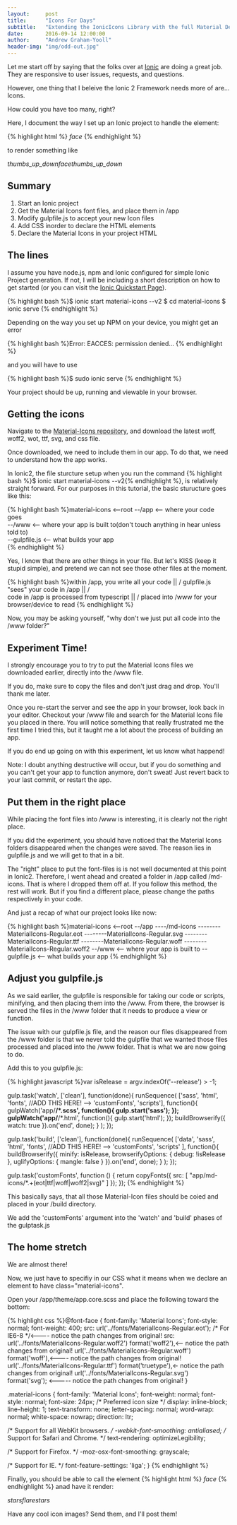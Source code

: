 ```yaml
---
layout:     post
title:      "Icons For Days"
subtitle:   "Extending the IonicIcons Library with the full Material Designs icons"
date:       2016-09-14 12:00:00
author:     "Andrew Graham-Yooll"
header-img: "img/odd-out.jpg"
---
```


<p>Let me start off by saying that the folks over at <a href="http://ionicframework.com/docs/v2/getting-started/installation/">Ionic</a> are doing a great job. They are responsive to user issues, requests, and questions.</p>

<p>However, one thing that I beleive the Ionic 2 Framework needs more of are... Icons.</p><p>  How could you have too many, right?</p>

<p>Here, I document the way I set up an Ionic project to handle the element:</p> {% highlight html %} <i class="material-icons">face</i> {% endhighlight %}
<p>to render something like </p>
<i class="material-icons">thumbs_up_down</i><i class="material-icons">face</i><i class="material-icons">thumbs_up_down</i>

<h2 class="section-heading">Summary</h2>
<ol>
	<li>Start an Ionic project</li>
	<li>Get the Material Icons font files, and place them in /app</li>
	<li>Modify gulpfile.js to accept your new Icon files</li>
	<li>Add CSS inorder to declare the HTML elements</li>
	<li>Declare the Material Icons in your project HTML</li>
</ol>

<h2 class="section-heading">The lines</h2>

<p>I assume you have node.js, npm and Ionic configured for simple Ionic Project generation. If not, I will be including a short description on how to get started (or you can visit the <a href="http://ionicframework.com/docs/v2/getting-started/installation/">Ionic Quickstart Page</a>).</p>

{% highlight bash %}$ ionic start material-icons --v2
$ cd material-icons
$ ionic serve
{% endhighlight %}

<p>Depending on the way you set up NPM on your device, you might get an error</p>
{% highlight bash %}Error: EACCES: permission denied...
{% endhighlight %}
<p>and you will have to use</p>

{% highlight bash %}$ sudo ionic serve
{% endhighlight %}

<p>Your project should be up, running and viewable in your browser.</p>

<h2 class="section-heading">Getting the icons</h2>

<p>Navigate to the <a href="https://github.com/google/material-design-icons/tree/master/iconfont
">Material-Icons repository</a>, and download the latest woff, woff2, wot, ttf, svg, and css file.</p>

<p>Once downloaded, we need to include them in our app. To do that, we need to understand how the app works.</p>

<p>In Ionic2, the file sturcture setup when you run the command {% highlight bash %}$ ionic start material-icons --v2{% endhighlight %}, is relatively straight forward. For our purposes in this tutorial, the basic sturucture goes like this: </p>

{% highlight bash %}material-icons <--root
--/app <-- where your code goes       
--/www <-- where your app is built to(don't touch anything in hear unless told to)       
--gulpfile.js <-- what builds your app  
{% endhighlight %}

<p>Yes, I know that there are other things in your file. But let's KISS (keep it stupid simple), and pretend we can not see those other files at the moment. </p>

{% highlight bash %}within /app, you write all your code
		   ||
		   \/
gulpfile.js "sees" your code in /app
		   ||
		   \/		
code in /app is processed from typescript
		   ||
		   \/
placed into /www for your browser/device to read
{% endhighlight %}

<p>Now, you may be asking yourself, "why don't we just put all code into the /www folder?"</p>

<h2 class="section-heading">Experiment Time!</h2>

<p>I  strongly encourage you to try to put the Material Icons files we downloaded earlier, directly into the /www file.</p> 

<p> If you do, make sure to copy the files and don't just drag and drop. You'll thank me later.</p>

<p>Once you re-start the server and see the app in your browser, look back in your editor. Checkout your /www file and search for the Material Icons file you placed in there. You will notice something that really frustrated me the first time I tried this, but it taught me a lot about the process of building an app.</p>

<p>If you do end up going on with this experiment, let us know what happend!</p>

<p>Note: I doubt anything destructive will occur, but if you do something and you can't get your app to function anymore, don't sweat! Just revert back to your last commit, or restart the app.</p>

<h2 class="section-heading">Put them in the right place</h2>

<p>While placing the font files into /www is interesting, it is clearly not the right place.</p>

<p>If you did the experiment, you should have noticed that the Material Icons folders disappeared when the changes were saved. The reason lies in gulpfile.js and we will get to that in a bit.</p>

<p>The "right" place to put the font-files is is not well documented at this point in Ionic2. Therefore, I went ahead and created a folder in /app called /md-icons. That is where I dropped them off at.  If you follow this method, the rest will work. But if you find a different place, please change the paths respectively in your code.</p>

<p>And just a recap of what our project looks like now:</p>
{% highlight bash %}material-icons <--root
--/app 
----/md-icons
--------MaterialIcons-Regular.eot       
--------MaterialIcons-Regular.svg       
--------MaterialIcons-Regular.ttf       
--------MaterialIcons-Regular.woff       
--------MaterialIcons-Regular.woff2       
--/www <-- where your app is built to        
--gulpfile.js <-- what builds your app  
{% endhighlight %}

<h2 class="section-heading">Adjust you gulpfile.js</h2>

<p>As we said earlier, the gulpfile is responsible for taking our code or scripts, minifying, and then placing them into the /www. From there, the browser is served the files in the /www folder that it needs to produce a view or function.</p>

<p>The issue with our gulpfile.js file, and the reason our files disappeared from the /www folder is that we never told the gulpfile that we wanted those files processed and placed into the /www folder. That is what we are now going to do.</p>

<p>Add this to you gulpfile.js:</p>

{% highlight javascript %}var isRelease = argv.indexOf('--release') > -1;

gulp.task('watch', ['clean'], function(done){
  runSequence(
    ['sass', 'html', 'fonts', //ADD THIS HERE! --> 'customFonts', 'scripts'],
    function(){
      gulpWatch('app/**/*.scss', function(){ gulp.start('sass'); });
      gulpWatch('app/**/*.html', function(){ gulp.start('html'); });
      buildBrowserify({ watch: true }).on('end', done);
    }
  );
});

gulp.task('build', ['clean'], function(done){
  runSequence(
    ['data', 'sass', 'html', 'fonts', //ADD THIS HERE! --> 'customFonts', 'scripts' ],
    function(){
      buildBrowserify({
        minify: isRelease,
        browserifyOptions: {
          debug: !isRelease
        },
        uglifyOptions: {
          mangle: false
        }
      }).on('end', done);
    }
  );
});

gulp.task('customFonts', function () {
    return copyFonts({
        src: [
          "app/md-icons/*.+(eot|ttf|woff|woff2|svg)"
        ]
    });
});
{% endhighlight %}

<p>This basically says, that all those Material-Icon files should be coied and placed in your /build directory.</p>
<p>We add the 'customFonts' argument into the 'watch' and 'build' phases of the gulptask.js</p>

<!-- <a href="#">
    <img src="{{ site.baseurl }}/img/post-sample-image.jpg" alt="Post Sample Image">
</a>
<span class="caption text-muted">To go places and do things that have never been done before – that’s what living is all about.</span>
 -->
 <h2 class="section-heading">The home stretch</h2>
<p>We are almost there!</p>

<p>Now, we just have to specifiy in our CSS what it means when we declare an element to have class="material-icons".</p>

<p>Open your /app/theme/app.core.scss and place the following toward the bottom:</p>
{% highlight css %}@font-face {
  font-family: 'Material Icons';
  font-style: normal;
  font-weight: 400;
  src: url('../fonts/MaterialIcons-Regular.eot'); /* For IE6-8 */<---- notice the path changes from original!
  src: url('../fonts/MaterialIcons-Regular.woff2') format('woff2'),<-- notice the path changes from original!
       url('../fonts/MaterialIcons-Regular.woff') format('woff'),<---- notice the path changes from original!
       url('../fonts/MaterialIcons-Regular.ttf') format('truetype'),<- notice the path changes from original!
       url('../fonts/MaterialIcons-Regular.svg') format('svg'); <----- notice the path changes from original!
}

.material-icons {
  font-family: 'Material Icons';
  font-weight: normal;
  font-style: normal;
  font-size: 24px;  /* Preferred icon size */
  display: inline-block;
  line-height: 1;
  text-transform: none;
  letter-spacing: normal;
  word-wrap: normal;
  white-space: nowrap;
  direction: ltr;

  /* Support for all WebKit browsers. */
  -webkit-font-smoothing: antialiased;
  /* Support for Safari and Chrome. */
  text-rendering: optimizeLegibility;

  /* Support for Firefox. */
  -moz-osx-font-smoothing: grayscale;

  /* Support for IE. */
  font-feature-settings: 'liga';
}
{% endhighlight %}

<p>Finally, you should be able to call the element {% highlight html %} <i class="material-icons">face</i> {% endhighlight %} anad have it render: </p>

<i class="material-icons">stars</i><i class="material-icons">flare</i><i class="material-icons">stars</i>

<span class="caption text-muted">Have any cool icon images? Send them, and I'll post them!</span>